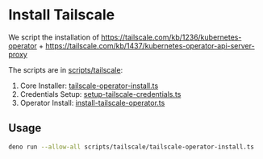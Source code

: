 # Install Tailscale

We script the installation of https://tailscale.com/kb/1236/kubernetes-operator + https://tailscale.com/kb/1437/kubernetes-operator-api-server-proxy

The scripts are in [scripts/tailscale](../scripts/tailscale/):

1. Core Installer: [tailscale-operator-install.ts](../scripts/tailscale/tailscale-operator-install.ts)
2. Credentials Setup: [setup-tailscale-credentials.ts](../scripts/tailscale/setup-tailscale-credentials.ts)
3. Operator Install: [install-tailscale-operator.ts](../scripts/tailscale/install-tailscale-operator.ts)

## Usage

```bash
deno run --allow-all scripts/tailscale/tailscale-operator-install.ts
```
